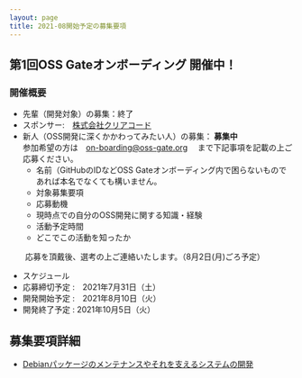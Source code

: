```yaml
---
layout: page
title: 2021-08開始予定の募集要項
---
```


## 第1回OSS Gateオンボーディング 開催中！

### 開催概要
* 先輩（開発対象）の募集：終了
* スポンサー:　[株式会社クリアコード](https://www.clear-code.com/)　
* 新人（OSS開発に深くかかわってみたい人）の募集：<b> 募集中 </b> <br>
参加希望の方は　on-boarding@oss-gate.org　 まで下記事項を記載の上ご応募ください。
    * 名前（GitHubのIDなどOSS Gateオンボーディング内で困らないものであれば本名でなくても構いません。
    * 対象募集要項
    * 応募動機
    * 現時点での自分のOSS開発に関する知識・経験
    * 活動予定時間
    * どこでこの活動を知ったか
    
　　応募を頂戴後、選考の上ご連絡いたします。（8月2日(月)ごろ予定）
　　
* スケジュール
 * 応募締切予定 :　2021年7月31日（土）
 * 開発開始予定 :　2021年8月10日（火）
 * 開発終了予定 :  2021年10月5日（火）

## 募集要項詳細
* [Debianパッケージのメンテナンスやそれを支えるシステムの開発](https://oss-gate.github.io/on-boarding/proposals/2021-08/kenhys-maintain-debian-packages/)
